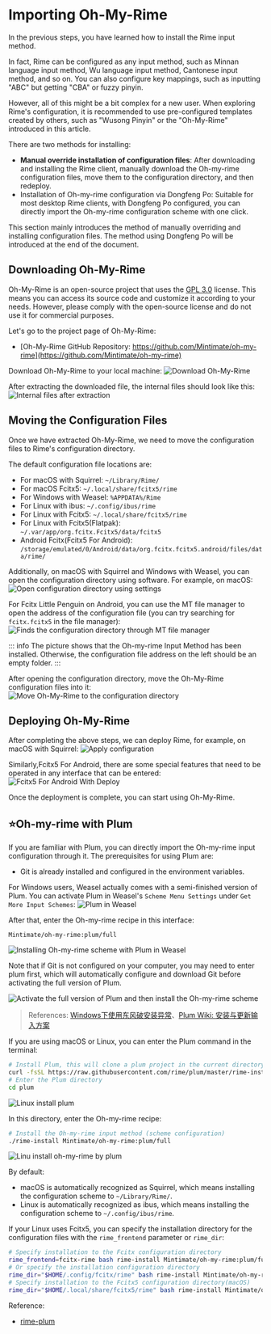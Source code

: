 # Importing Oh-My-Rime

In the previous steps, you have learned how to install the Rime input method.

In fact, Rime can be configured as any input method, such as Minnan language input method, Wu language input method, Cantonese input method, and so on. You can also configure key mappings, such as inputting "ABC" but getting "CBA" or fuzzy pinyin.

However, all of this might be a bit complex for a new user. When exploring Rime's configuration, it is recommended to use pre-configured templates created by others, such as "Wusong Pinyin" or the "Oh-My-Rime" introduced in this article.

There are two methods for installing:
- **Manual override installation of configuration files**: After downloading and installing the Rime client, manually download the Oh-my-rime configuration files, move them to the configuration directory, and then redeploy.
- Installation of Oh-my-rime configuration via Dongfeng Po: Suitable for most desktop Rime clients, with Dongfeng Po configured, you can directly import the Oh-my-rime configuration scheme with one click.

This section mainly introduces the method of manually overriding and installing configuration files. The method using Dongfeng Po will be introduced at the end of the document.

## Downloading Oh-My-Rime

Oh-My-Rime is an open-source project that uses the [GPL 3.0](https://github.com/Mintimate/oh-my-rime/blob/main/LICENSE) license. This means you can access its source code and customize it according to your needs. However, please comply with the open-source license and do not use it for commercial purposes.

Let's go to the project page of Oh-My-Rime:

- [Oh-My-Rime GitHub Repository: https://github.com/Mintimate/oh-my-rime](https://github.com/Mintimate/oh-my-rime)

Download Oh-My-Rime to your local machine:
![Download Oh-My-Rime](/image/guide/downloadMintPinyin.webp)

After extracting the downloaded file, the internal files should look like this:
![Internal files after extraction](/image/guide/unzipMintPinyin.webp)

## Moving the Configuration Files

Once we have extracted Oh-My-Rime, we need to move the configuration files to Rime's configuration directory.

The default configuration file locations are:

- For macOS with Squirrel: `~/Library/Rime/`
- For macOS Fcitx5: `~/.local/share/fcitx5/rime`
- For Windows with Weasel: `%APPDATA%/Rime`
- For Linux with ibus: `~/.config/ibus/rime`
- For Linux with Fcitx5: `~/.local/share/fcitx5/rime`
- For Linux with Fcitx5(Flatpak): `~/.var/app/org.fcitx.Fcitx5/data/fcitx5`
- Android Fcitx(Fcitx5 For Android): `/storage/emulated/0/Android/data/org.fcitx.fcitx5.android/files/data/rime/`

Additionally, on macOS with Squirrel and Windows with Weasel, you can open the configuration directory using software. For example, on macOS:
![Open configuration directory using settings](/image/guide/openConfigDirByApp.webp)

For Fcitx Little Penguin on Android, you can use the MT file manager to open the address of the configuration file (you can try searching for `fcitx.fcitx5` in the file manager):
![Finds the configuration directory through MT file manager](/image/guide/fcitxAndroidSearchFile.webp)

::: info
The picture shows that the Oh-my-rime Input Method has been installed. Otherwise, the configuration file address on the left should be an empty folder.
:::

After opening the configuration directory, move the Oh-My-Rime configuration files into it:
![Move Oh-My-Rime to the configuration directory](/image/guide/moveMintPinyinToConfigDir.webp)

## Deploying Oh-My-Rime

After completing the above steps, we can deploy Rime, for example, on macOS with Squirrel:
![Apply configuration](/image/guide/applyConfig.webp)

Similarly,Fcitx5 For Android, there are some special features that need to be operated in any interface that can be entered:
![Fcitx5 For Android With Deploy](/image/guide/fcitxAndroidDeploy.webp)

Once the deployment is complete, you can start using Oh-My-Rime.

## ⭐Oh-my-rime with Plum
If you are familiar with Plum, you can directly import the Oh-my-rime input configuration through it. The prerequisites for using Plum are:
- Git is already installed and configured in the environment variables.

For Windows users, Weasel actually comes with a semi-finished version of Plum. You can activate Plum in Weasel's `Scheme Menu Settings` under `Get More Input Schemes`:
![Plum in Weasel](/image/guide/WeaselEmitPlum.webp)

After that, enter the Oh-my-rime recipe in this interface:
```text
Mintimate/oh-my-rime:plum/full
```

![Installing Oh-my-rime scheme with Plum in Weasel](/image/guide/WindowsUsingPlum.webp)

Note that if Git is not configured on your computer, you may need to enter plum first, which will automatically configure and download Git before activating the full version of Plum.

![Activate the full version of Plum and then install the Oh-my-rime scheme](/image/guide/WindowsInstallFullPlum.webp)

> References: [Windows下使用东风破安装异常](https://github.com/Mintimate/oh-my-rime/issues/123)、[Plum Wiki: 安装与更新输入方案](https://github.com/rime/weasel/wiki/%E5%AE%89%E8%A3%85%E4%B8%8E%E6%9B%B4%E6%96%B0%E8%BE%93%E5%85%A5%E6%96%B9%E6%A1%88)

If you are using macOS or Linux, you can enter the Plum command in the terminal:
```bash
# Install Plum, this will clone a plum project in the current directory
curl -fsSL https://raw.githubusercontent.com/rime/plum/master/rime-install | bash
# Enter the Plum directory
cd plum
```

![Linux install plum](/image/guide/plumDir.webp)

In this directory, enter the Oh-my-rime recipe:
```bash
# Install the Oh-my-rime input method (scheme configuration)
./rime-install Mintimate/oh-my-rime:plum/full
```

![Linu install oh-my-rime by plum](/image/guide/LinuxUsingPlum.webp)

By default:
- macOS is automatically recognized as Squirrel, which means installing the configuration scheme to `~/Library/Rime/`.
- Linux is automatically recognized as ibus, which means installing the configuration scheme to `~/.config/ibus/rime`.

If your Linux uses Fcitx5, you can specify the installation directory for the configuration files with the `rime_frontend` parameter or `rime_dir`:
```bash
# Specify installation to the Fcitx configuration directory
rime_frontend=fcitx-rime bash rime-install Mintimate/oh-my-rime:plum/full
# Or specify the installation configuration directory
rime_dir="$HOME/.config/fcitx/rime" bash rime-install Mintimate/oh-my-rime:plum/full
# Specify installation to the Fcitx5 configuration directory(macOS)
rime_dir="$HOME/.local/share/fcitx5/rime" bash rime-install Mintimate/oh-my-rime:plum/full
```

Reference:
- [rime-plum](https://github.com/rime/plum)